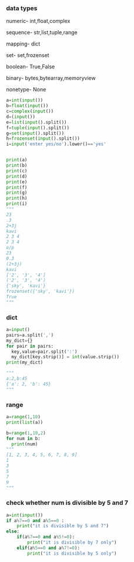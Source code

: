 ### data types
numeric- int,float,complex

sequence- str,list,tuple,range

mapping- dict

set- set,frozenset

boolean- True,False

binary- bytes,bytearray,memoryview

nonetype- None

```py
a=int(input())
b=float(input())
c=complex(input())
d=(input())
e=list(input().split())
f=tuple(input().split())
g=set(input().split())
h=frozenset(input().split())
i=input('enter yes/no').lower()=='yes'


print(a)
print(b)
print(c)
print(d)
print(e)
print(f)
print(g)
print(h)
print(i)
"""
23
.3
2+3j
kavi
2 3 4 
2 3 4
o/p
23
0.3
(2+3j)
kavi
['2', '3', '4']
('2', '3', '4')
{'sky', 'kavi'}
frozenset({'sky', 'kavi'})
True
"""
```
### dict
```py
a=input()
pairs=a.split(',')
my_dict={}
for pair in pairs:
  key,value=pair.split(':')
  my_dict[key.strip()] = int(value.strip()) 
print(my_dict)

"""
a:2,b:45
{'a': 2, 'b': 45}
"""
```
### range
```py
a=range(1,10)
print(list(a))

b=range(1,10,2)
for num in b:
  print(num)
"""
[1, 2, 3, 4, 5, 6, 7, 8, 9]
1
3
5
7
9
"""
```



### check whether num is divisible by 5 and 7
```py
a=int(input())
if a%7==0 and a%5==0 :
    print("it is divisible by 5 and 7")
else:
    if(a%7==0 and a%5!=0):
        print("it is divisible by 7 only")
    elif(a%5==0 and a%7!=0):
        print("it is divisible by 5 only")

```
###
